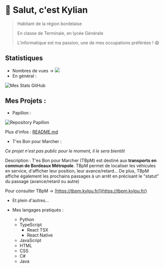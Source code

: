 # 👋 Salut, c'est Kylian

> Habitant de la région bordelaise
> 
> En classe de Terminale, en lycée Générale
> 
> L'informatique est ma passion, une de mes occupations préférées ! 😄

## Statistiques
- Nombres de vues -> ![](https://komarev.com/ghpvc/?username=Kgeek33&color=green)
- En général :

![Mes Stats GitHub](https://github-readme-stats.vercel.app/api?username=Kgeek33&show_icons=true&theme=tokyonight)

## Mes Projets :

- Papillon :

![Repository Papillon](https://github-readme-stats.vercel.app/api/pin/?username=Kgeek33&repo=Papillonv7)

Plus d'infos : [README.md](https://github.com/PapillonApp/Papillon/blob/main/README.md)

- T'es Bon pour Marcher :

_Ce projet n'est pas public pour le moment, il le sera bientôt_

Description : T'es Bon pour Marcher (TBpM) est destiné aux **transports en commun de Bordeaux Métropole**. TBpM permet de localiser les véhicules en service, d'afficher leur position, leur avance/retard... De plus, TBpM affiche également les prochains passages à un arrêt en précisant le "statut" du passage (avance/retard ou autre)

Pour consulter TBpM -> [https://tbpm.kylou.fr/](https://tbpm.kylou.fr/)

- Et plein d'autres...

- Mes langages pratiqués :

  - Python
  - TypeScript
    - React TSX
    - React Native
  - JavaScript
  - HTML
  - CSS
  - C#
  - Java
